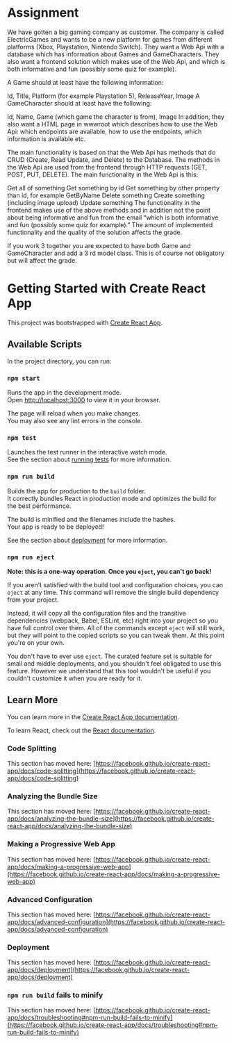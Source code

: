 # Assignment

We have gotten a big gaming company as customer. The company is called ElectricGames and wants to be a new platform for games from different platforms (Xbox, Playstation, Nintendo Switch). They want a Web Api with a database which has information about Games and GameCharacters. They also want a frontend solution which makes use of the Web Api, and which is both informative and fun (possibly some quiz for example).

A Game should at least have the following information:

Id, Title, Platform (for example Playstation 5), ReleaseYear, Image
A GameCharacter should at least have the following:

Id, Name, Game (which game the character is from), Image
In addition, they also want a HTML page in wwwroot which describes how to use the Web Api: which endpoints are available, how to use the endpoints, which information is available etc.

The main functionality is based on that the Web Api has methods that do CRUD (Create, Read Update, and Delete) to the Database. The methods in the Web Api are used from the frontend through HTTP requests (GET, POST, PUT, DELETE). The main functionality in the Web Api is this:

Get all of something
Get something by id
Get something by other property than id, for example GetByName
Delete something
Create something (including image upload)
Update something
The functionality in the frontend makes use of the above methods and in addition not the point about being informative and fun from the email “which is both informative and fun (possibly some quiz for example).” The amount of implemented functionality and the quality of the solution affects the grade.

If you work 3 together you are expected to have both Game and GameCharacter and add a 3 rd model class. This is of course not obligatory but will affect the grade.



# Getting Started with Create React App

This project was bootstrapped with [Create React App](https://github.com/facebook/create-react-app).

## Available Scripts

In the project directory, you can run:

### `npm start`

Runs the app in the development mode.\
Open [http://localhost:3000](http://localhost:3000) to view it in your browser.

The page will reload when you make changes.\
You may also see any lint errors in the console.

### `npm test`

Launches the test runner in the interactive watch mode.\
See the section about [running tests](https://facebook.github.io/create-react-app/docs/running-tests) for more information.

### `npm run build`

Builds the app for production to the `build` folder.\
It correctly bundles React in production mode and optimizes the build for the best performance.

The build is minified and the filenames include the hashes.\
Your app is ready to be deployed!

See the section about [deployment](https://facebook.github.io/create-react-app/docs/deployment) for more information.

### `npm run eject`

**Note: this is a one-way operation. Once you `eject`, you can't go back!**

If you aren't satisfied with the build tool and configuration choices, you can `eject` at any time. This command will remove the single build dependency from your project.

Instead, it will copy all the configuration files and the transitive dependencies (webpack, Babel, ESLint, etc) right into your project so you have full control over them. All of the commands except `eject` will still work, but they will point to the copied scripts so you can tweak them. At this point you're on your own.

You don't have to ever use `eject`. The curated feature set is suitable for small and middle deployments, and you shouldn't feel obligated to use this feature. However we understand that this tool wouldn't be useful if you couldn't customize it when you are ready for it.

## Learn More

You can learn more in the [Create React App documentation](https://facebook.github.io/create-react-app/docs/getting-started).

To learn React, check out the [React documentation](https://reactjs.org/).

### Code Splitting

This section has moved here: [https://facebook.github.io/create-react-app/docs/code-splitting](https://facebook.github.io/create-react-app/docs/code-splitting)

### Analyzing the Bundle Size

This section has moved here: [https://facebook.github.io/create-react-app/docs/analyzing-the-bundle-size](https://facebook.github.io/create-react-app/docs/analyzing-the-bundle-size)

### Making a Progressive Web App

This section has moved here: [https://facebook.github.io/create-react-app/docs/making-a-progressive-web-app](https://facebook.github.io/create-react-app/docs/making-a-progressive-web-app)

### Advanced Configuration

This section has moved here: [https://facebook.github.io/create-react-app/docs/advanced-configuration](https://facebook.github.io/create-react-app/docs/advanced-configuration)

### Deployment

This section has moved here: [https://facebook.github.io/create-react-app/docs/deployment](https://facebook.github.io/create-react-app/docs/deployment)

### `npm run build` fails to minify

This section has moved here: [https://facebook.github.io/create-react-app/docs/troubleshooting#npm-run-build-fails-to-minify](https://facebook.github.io/create-react-app/docs/troubleshooting#npm-run-build-fails-to-minify)
